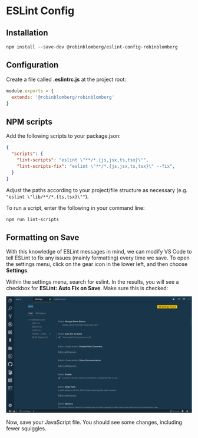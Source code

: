 # ESLint Config

## Installation

```
npm install --save-dev @robinblomberg/eslint-config-robinblomberg
```

## Configuration

Create a file called **.eslintrc.js** at the project root:

```javascript
module.exports = {
  extends: '@robinblomberg/robinblomberg'
}
```

## NPM scripts

Add the following scripts to your package.json:

```json
{
  "scripts": {
    "lint-scripts": "eslint \"**/*.{js,jsx,ts,tsx}\"",
    "lint-scripts-fix": "eslint \"**/*.{js,jsx,ts,tsx}\" --fix",
  }
}
```

Adjust the paths according to your project/file structure as necessary (e.g. `"eslint \"lib/**/*.{ts,tsx}\""`).

To run a script, enter the following in your command line:

```
npm run lint-scripts
```

## Formatting on Save

With this knowledge of ESLint messages in mind, we can modify VS Code to tell ESLint to fix any issues (mainly formatting) every time we save. To open the settings menu, click on the gear icon in the lower left, and then choose **Settings**.

Within the settings menu, search for eslint. In the results, you will see a checkbox for **ESLint: Auto Fix on Save**. Make sure this is checked:

![VS Code Settings](./docs/images/mycmb9lgf1joqvp6r9jq.png)

Now, save your JavaScript file. You should see some changes, including fewer squiggles.
